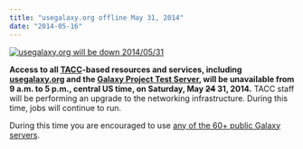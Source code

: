 ```yaml
---
title: "usegalaxy.org offline May 31, 2014"
date: "2014-05-16"
---
```

<div class='right'><a href='http://usegalaxy.org'><img src="/src/images/logos/UseGalaxyOrgLogoShadow200.png" alt="usegalaxy.org will be down 2014/05/31"  /></a></div>

**Access to all [TACC](https://www.tacc.utexas.edu/)-based resources and services, including [usegalaxy.org](http://usegalaxy.org) and the [Galaxy Project Test Server](https://test.galaxyproject.org/), will be unavailable from 9 a.m. to 5 p.m., central US time, on Saturday, May ~~24~~ 31, 2014.** TACC staff will be performing an upgrade to the networking infrastructure. During this time, jobs will continue to run.

During this time you are encouraged to use [any of the 60+ public Galaxy servers](/use/).
